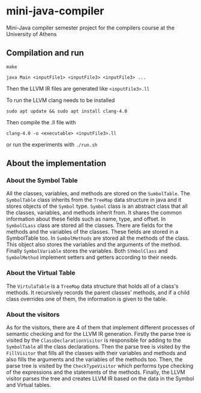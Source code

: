 # mini-java-compiler
Mini-Java compiler semester project for the compilers course at the University of Athens 


## Compilation and run
`make`

`java Main <inputFile1> <inputFile3> <inputFile3> ...`

Then the LLVM IR files are generated like `<inputFile3>.ll`

To run the LLVM clang needs to be installed

`sudo apt update && sudo apt install clang-4.0`

Then compile the .ll file with

`clang-4.0 -o <executable> <inputFile3>.ll`

or run the experiments with
`./run.sh`

## About the implementation
### About the Symbol Table
All the classes, variables, and methods are stored on the `SumbolTable`. The `SymbolTable` class inherits from the `TreeMap` data structure in java and it stores objects of the `Symbol` type.
`Symbol` class is an abstract class that all the classes, variables, and methods inherit from. It shares the common information about these fields such as name, type, and offset.
In `SymbolCLass` class are stored all the classes. There are fields for the methods and the variables of the classes. These fields are stored in a SymbolTable too. 
In `SumbolMethods` are stored all the methods of the class. This object also stores the variables and the arguments of the method. Finally  `SymbolVariable` stores the variables. 
Both `SYmbolClass` and `SymbolMethod` implement setters and getters according to their needs.

### About the Virtual Table
The `VirtulaTable` is a `TreeMap` data structure that holds all of a class's methods.
It recursively records the parent classes' methods, and if a child class overrides one of them, the information is given to the table. 

### About the visitors
As for the visitors, there are 4 of them that implement different processes of semantic checking and for the LLVM IR generation. Firstly the parse tree is visited by the `ClassDeclarationVisitor` is responsible 
for adding to the `SymbolTable` all 
the class declarations. Then the parse tree is visited by the `FillVisitor` that fills all the classes with their variables and methods and also fills the arguments and the variables of the methods too.
Then, the parse tree is visited by the `CheckTypeVisitor` which performs type checking of the expressions and the statements of the methods.
Finally, the LLVM visitor parses the tree and creates LLVM IR based on the data in the Symbol and Virtual tables. 